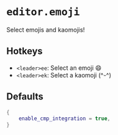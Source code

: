 # `editor.emoji`

Select emojis and kaomojis!

## Hotkeys

- `<leader>ee`: Select an emoji 😄
- `<leader>ek`: Select a kaomoji (^-^)

## Defaults

```lua
{
    enable_cmp_integration = true,
}
```
